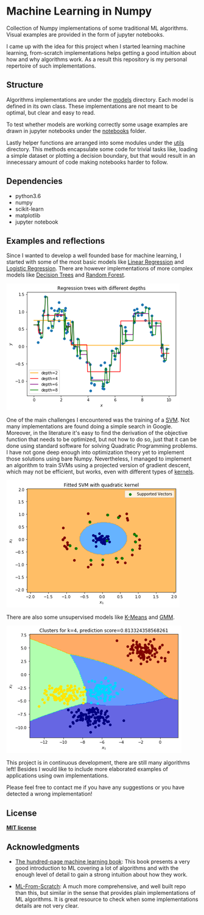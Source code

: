 # Machine Learning in Numpy

Collection of Numpy implementations of some traditional ML algorithms. Visual
examples are provided in the form of jupyter notebooks.


I came up with the idea for this project when I started learning machine learning,
from-scratch implementations helps getting a good intuition about how and why
algorithms work. As a result this repository is my personal repertoire of such
implementations.

## Structure

Algorithms implementations are under the [models](./models/) directory.
Each model is defined in its own class. These implementations are not meant to
be optimal, but clear and easy to read.

To test whether models are working correctly some usage examples are drawn in
jupyter notebooks under the [notebooks](./notebooks/) folder.

Lastly helper functions are arranged into some modules under the [utils](./utils/)
directory. This methods encapsulate some code for trivial tasks like, loading a simple dataset or plotting a decision boundary, but that would result in an innecessary amount of code making notebooks harder to follow.

## Dependencies

* python3.6
* numpy
* scikit-learn
* matplotlib
* jupyter notebook

## Examples and reflections

Since I wanted to develop a well founded base for machine learning, I started
with some of the most basic models like [Linear Regression](./notebooks/linear-regression.ipynb) and [Logistic Regression](logistic-regression.ipynb).
There are however implementations of more complex models like [Decision Trees](
./notebooks/vanilla-decision-tree.ipynb) and [Random Forest](/notebooks/boston-dataset-trees.ipynb).

![Image of regression lines from decision trees](./images/regression-trees.png)

One of the main challenges I encountered was the training of a [SVM](./notebooks/svm-derivation.ipynb). Not many implementations are found doing a simple search in
Google. Moreover, in the literature it's easy to find the derivation of the objective function that needs to be optimized, but not how to do so, just that it can be
done using standard software for solving Quadratic Programming problems. I have
not gone deep enough into optimization theory yet to implement those solutions
using bare Numpy. Nevertheless, I managed to implement an algorithm to train SVMs using
a projected version of gradient descent, which may not be efficient, but works,
even with different types of [kernels](./notebooks/svm-kernels.ipynb).

![Image of the decision boundary of a SVM](./images/quadratic-svm.png)

There are also some unsupervised models like [K-Means](./notebooks/vanilla-kmeans.ipynb) and [GMM](vanilla-gmm.ipynb).

![Image of the decision boundary of a GMM clusterization](./images/gmm-clusters.png)

This project is in continuous development, there are still many algorithms left!
Besides I would like to include more elaborated examples of applications using
own implementations.

Please feel free to contact me if you have any suggestions or you have detected
a wrong implementation!

## License
**[MIT license](./LICENSE.md)**

## Acknowledgments

* [The hundred-page machine learning book](http://themlbook.com/): This book presents
a very good introduction to ML covering a lot of algorithms and with the enough
level of detail to gain a strong intuition about how they work.

* [ML-From-Scratch](https://github.com/eriklindernoren/ML-From-Scratch): A much
more comprehensive, and well built repo than this, but similar in the sense that
provides plain implementations of ML algorithms. It is great resource to check
when some implementations details are not very clear.
